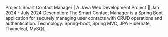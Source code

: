 Project: Smart Contact Manager | A Java Web Development Project 🔗                             			Jan 2024 - July 2024
Description: The Smart Contact Manager is a Spring Boot application for securely managing user contacts with CRUD operations and authentication.
Technology: Spring-boot, Spring MVC, JPA Hibernate, Thymeleaf, MySQL.

